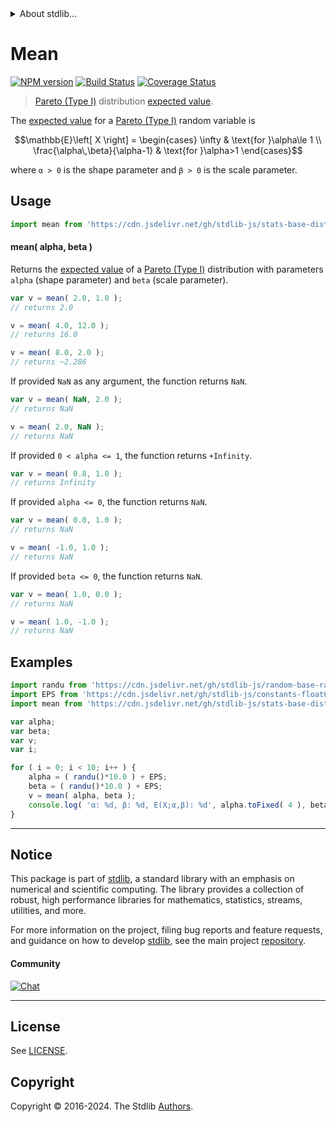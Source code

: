 <!--

@license Apache-2.0

Copyright (c) 2018 The Stdlib Authors.

Licensed under the Apache License, Version 2.0 (the "License");
you may not use this file except in compliance with the License.
You may obtain a copy of the License at

   http://www.apache.org/licenses/LICENSE-2.0

Unless required by applicable law or agreed to in writing, software
distributed under the License is distributed on an "AS IS" BASIS,
WITHOUT WARRANTIES OR CONDITIONS OF ANY KIND, either express or implied.
See the License for the specific language governing permissions and
limitations under the License.

-->


<details>
  <summary>
    About stdlib...
  </summary>
  <p>We believe in a future in which the web is a preferred environment for numerical computation. To help realize this future, we've built stdlib. stdlib is a standard library, with an emphasis on numerical and scientific computation, written in JavaScript (and C) for execution in browsers and in Node.js.</p>
  <p>The library is fully decomposable, being architected in such a way that you can swap out and mix and match APIs and functionality to cater to your exact preferences and use cases.</p>
  <p>When you use stdlib, you can be absolutely certain that you are using the most thorough, rigorous, well-written, studied, documented, tested, measured, and high-quality code out there.</p>
  <p>To join us in bringing numerical computing to the web, get started by checking us out on <a href="https://github.com/stdlib-js/stdlib">GitHub</a>, and please consider <a href="https://opencollective.com/stdlib">financially supporting stdlib</a>. We greatly appreciate your continued support!</p>
</details>

# Mean

[![NPM version][npm-image]][npm-url] [![Build Status][test-image]][test-url] [![Coverage Status][coverage-image]][coverage-url] <!-- [![dependencies][dependencies-image]][dependencies-url] -->

> [Pareto (Type I)][pareto-distribution] distribution [expected value][expected-value].

<!-- Section to include introductory text. Make sure to keep an empty line after the intro `section` element and another before the `/section` close. -->

<section class="intro">

The [expected value][expected-value] for a [Pareto (Type I)][pareto-distribution] random variable is

<!-- <equation class="equation" label="eq:pareto_type1_expectation" align="center" raw="\mathbb{E}\left[ X \right] = \begin{cases} \infty & \text{for }\alpha\le 1 \\ \frac{\alpha\,\beta}{\alpha-1} & \text{for }\alpha>1 \end{cases}" alt="Expected value for a Pareto (Type I) distribution."> -->

```math
\mathbb{E}\left[ X \right] = \begin{cases} \infty & \text{for }\alpha\le 1 \\ \frac{\alpha\,\beta}{\alpha-1} & \text{for }\alpha>1 \end{cases}
```

<!-- <div class="equation" align="center" data-raw-text="\mathbb{E}\left[ X \right] = \begin{cases} \infty &amp; \text{for }\alpha\le 1 \\ \frac{\alpha\,\beta}{\alpha-1} &amp; \text{for }\alpha&gt;1 \end{cases}" data-equation="eq:pareto_type1_expectation">
    <img src="https://cdn.jsdelivr.net/gh/stdlib-js/stdlib@51534079fef45e990850102147e8945fb023d1d0/lib/node_modules/@stdlib/stats/base/dists/pareto-type1/mean/docs/img/equation_pareto_type1_expectation.svg" alt="Expected value for a Pareto (Type I) distribution.">
    <br>
</div> -->

<!-- </equation> -->

where `α > 0` is the shape parameter and `β > 0` is the scale parameter.

</section>

<!-- /.intro -->

<!-- Package usage documentation. -->



<section class="usage">

## Usage

```javascript
import mean from 'https://cdn.jsdelivr.net/gh/stdlib-js/stats-base-dists-pareto-type1-mean@deno/mod.js';
```

#### mean( alpha, beta )

Returns the [expected value][expected-value] of a [Pareto (Type I)][pareto-distribution] distribution with parameters `alpha` (shape parameter) and `beta` (scale parameter).

```javascript
var v = mean( 2.0, 1.0 );
// returns 2.0

v = mean( 4.0, 12.0 );
// returns 16.0

v = mean( 8.0, 2.0 );
// returns ~2.286
```

If provided `NaN` as any argument, the function returns `NaN`.

```javascript
var v = mean( NaN, 2.0 );
// returns NaN

v = mean( 2.0, NaN );
// returns NaN
```

If provided `0 < alpha <= 1`, the function returns `+Infinity`.

```javascript
var v = mean( 0.8, 1.0 );
// returns Infinity
```

If provided `alpha <= 0`, the function returns `NaN`.

```javascript
var v = mean( 0.0, 1.0 );
// returns NaN

v = mean( -1.0, 1.0 );
// returns NaN
```

If provided `beta <= 0`, the function returns `NaN`.

```javascript
var v = mean( 1.0, 0.0 );
// returns NaN

v = mean( 1.0, -1.0 );
// returns NaN
```

</section>

<!-- /.usage -->

<!-- Package usage notes. Make sure to keep an empty line after the `section` element and another before the `/section` close. -->

<section class="notes">

</section>

<!-- /.notes -->

<!-- Package usage examples. -->

<section class="examples">

## Examples

<!-- eslint no-undef: "error" -->

```javascript
import randu from 'https://cdn.jsdelivr.net/gh/stdlib-js/random-base-randu@deno/mod.js';
import EPS from 'https://cdn.jsdelivr.net/gh/stdlib-js/constants-float64-eps@deno/mod.js';
import mean from 'https://cdn.jsdelivr.net/gh/stdlib-js/stats-base-dists-pareto-type1-mean@deno/mod.js';

var alpha;
var beta;
var v;
var i;

for ( i = 0; i < 10; i++ ) {
    alpha = ( randu()*10.0 ) + EPS;
    beta = ( randu()*10.0 ) + EPS;
    v = mean( alpha, beta );
    console.log( 'α: %d, β: %d, E(X;α,β): %d', alpha.toFixed( 4 ), beta.toFixed( 4 ), v.toFixed( 4 ) );
}
```

</section>

<!-- /.examples -->

<!-- Section to include cited references. If references are included, add a horizontal rule *before* the section. Make sure to keep an empty line after the `section` element and another before the `/section` close. -->

<section class="references">

</section>

<!-- /.references -->

<!-- Section for related `stdlib` packages. Do not manually edit this section, as it is automatically populated. -->

<section class="related">

</section>

<!-- /.related -->

<!-- Section for all links. Make sure to keep an empty line after the `section` element and another before the `/section` close. -->


<section class="main-repo" >

* * *

## Notice

This package is part of [stdlib][stdlib], a standard library with an emphasis on numerical and scientific computing. The library provides a collection of robust, high performance libraries for mathematics, statistics, streams, utilities, and more.

For more information on the project, filing bug reports and feature requests, and guidance on how to develop [stdlib][stdlib], see the main project [repository][stdlib].

#### Community

[![Chat][chat-image]][chat-url]

---

## License

See [LICENSE][stdlib-license].


## Copyright

Copyright &copy; 2016-2024. The Stdlib [Authors][stdlib-authors].

</section>

<!-- /.stdlib -->

<!-- Section for all links. Make sure to keep an empty line after the `section` element and another before the `/section` close. -->

<section class="links">

[npm-image]: http://img.shields.io/npm/v/@stdlib/stats-base-dists-pareto-type1-mean.svg
[npm-url]: https://npmjs.org/package/@stdlib/stats-base-dists-pareto-type1-mean

[test-image]: https://github.com/stdlib-js/stats-base-dists-pareto-type1-mean/actions/workflows/test.yml/badge.svg?branch=v0.2.2
[test-url]: https://github.com/stdlib-js/stats-base-dists-pareto-type1-mean/actions/workflows/test.yml?query=branch:v0.2.2

[coverage-image]: https://img.shields.io/codecov/c/github/stdlib-js/stats-base-dists-pareto-type1-mean/main.svg
[coverage-url]: https://codecov.io/github/stdlib-js/stats-base-dists-pareto-type1-mean?branch=main

<!--

[dependencies-image]: https://img.shields.io/david/stdlib-js/stats-base-dists-pareto-type1-mean.svg
[dependencies-url]: https://david-dm.org/stdlib-js/stats-base-dists-pareto-type1-mean/main

-->

[chat-image]: https://img.shields.io/gitter/room/stdlib-js/stdlib.svg
[chat-url]: https://app.gitter.im/#/room/#stdlib-js_stdlib:gitter.im

[stdlib]: https://github.com/stdlib-js/stdlib

[stdlib-authors]: https://github.com/stdlib-js/stdlib/graphs/contributors

[umd]: https://github.com/umdjs/umd
[es-module]: https://developer.mozilla.org/en-US/docs/Web/JavaScript/Guide/Modules

[deno-url]: https://github.com/stdlib-js/stats-base-dists-pareto-type1-mean/tree/deno
[deno-readme]: https://github.com/stdlib-js/stats-base-dists-pareto-type1-mean/blob/deno/README.md
[umd-url]: https://github.com/stdlib-js/stats-base-dists-pareto-type1-mean/tree/umd
[umd-readme]: https://github.com/stdlib-js/stats-base-dists-pareto-type1-mean/blob/umd/README.md
[esm-url]: https://github.com/stdlib-js/stats-base-dists-pareto-type1-mean/tree/esm
[esm-readme]: https://github.com/stdlib-js/stats-base-dists-pareto-type1-mean/blob/esm/README.md
[branches-url]: https://github.com/stdlib-js/stats-base-dists-pareto-type1-mean/blob/main/branches.md

[stdlib-license]: https://raw.githubusercontent.com/stdlib-js/stats-base-dists-pareto-type1-mean/main/LICENSE

[pareto-distribution]: https://en.wikipedia.org/wiki/Pareto_distribution

[expected-value]: https://en.wikipedia.org/wiki/Expected_value

</section>

<!-- /.links -->
